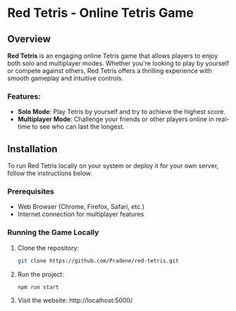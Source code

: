 # Red Tetris - Online Tetris Game

## Overview

**Red Tetris** is an engaging online Tetris game that allows players to enjoy both solo and multiplayer modes. Whether you're looking to play by yourself or compete against others, Red Tetris offers a thrilling experience with smooth gameplay and intuitive controls. 

### Features:
- **Solo Mode**: Play Tetris by yourself and try to achieve the highest score.
- **Multiplayer Mode**: Challenge your friends or other players online in real-time to see who can last the longest.

## Installation

To run Red Tetris locally on your system or deploy it for your own server, follow the instructions below.

### Prerequisites

- Web Browser (Chrome, Firefox, Safari, etc.)
- Internet connection for multiplayer features

### Running the Game Locally

1. Clone the repository:
   ```bash
   git clone https://github.com/Pradene/red-tetris.git
2. Run the project:
    ```bash
   npm run start
3. Visit the website: http://localhost:5000/